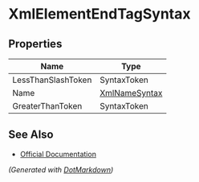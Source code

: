 # XmlElementEndTagSyntax

## Properties

| Name               | Type                              |
| ------------------ | --------------------------------- |
| LessThanSlashToken | SyntaxToken                       |
| Name               | [XmlNameSyntax](XmlNameSyntax.md) |
| GreaterThanToken   | SyntaxToken                       |

## See Also

* [Official Documentation](https://docs.microsoft.com/en-us/dotnet/api/microsoft.codeanalysis.csharp.syntax.xmlelementendtagsyntax)


*\(Generated with [DotMarkdown](http://github.com/JosefPihrt/DotMarkdown)\)*